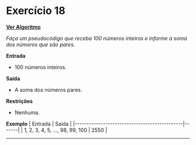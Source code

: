 # Exercício 18
[**Ver Algoritmo**](Algoritmo18.md)

*Faça um pseudocódigo que receba 100 números inteiros e informe a soma dos
números que são pares.*

**Entrada**

- 100 números inteiros.

**Saída**

- A soma dos números pares.

**Restrições**

- Nenhuma.

**Exemplo**
| Entrada                                      | Saída |
|----------------------------------------------|-------|
| 1, 2, 3, 4, 5, ..., 98, 99, 100               | 2550  |

---
